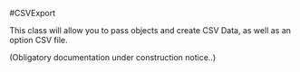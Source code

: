 #CSVExport

This class will allow you to pass objects and create CSV Data, as well as an option CSV file.

(Obligatory documentation under construction notice..)